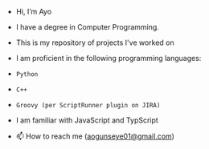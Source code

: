 - Hi, I’m Ayo
- I have a degree in Computer Programming.
- This is my repository of projects I've worked on
- I am proficient in the following programming languages:
-     Python
-     C++
-     Groovy (per ScriptRunner plugin on JIRA)
- I am familiar with JavaScript and TypScript

- 📫 How to reach me (aogunseye01@gmail.com)

<!---
Seye-d3a/Seye-d3a is a ✨ special ✨ repository because its `README.md` (this file) appears on your GitHub profile.
You can click the Preview link to take a look at your changes.
--->
